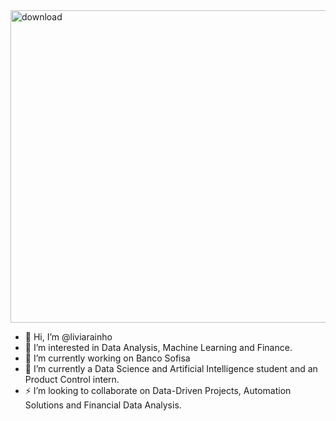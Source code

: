 <img src="https://github.com/user-attachments/assets/ef0e62be-0c88-4d9c-9bf3-443ee079fd2a" alt="download" width="1000" height="500">

- 👋 Hi, I’m @liviarainho
- 👀 I’m interested in Data Analysis, Machine Learning and Finance. 
- 🔭 I’m currently working on Banco Sofisa
- 🌱 I’m currently a Data Science and Artificial Intelligence student and an Product Control intern.
- ⚡ I’m looking to collaborate on Data-Driven Projects, Automation Solutions and Financial Data Analysis.

<!---
liviarainho/liviarainho is a ✨ special ✨ repository because its `README.md` (this file) appears on your GitHub profile.
You can click the Preview link to take a look at your changes.
--->

